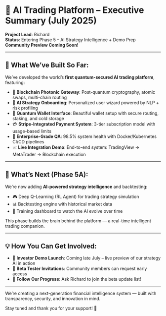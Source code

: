 # 🌟 AI Trading Platform – Executive Summary (July 2025)

**Project Lead**: Richard  
**Status**: Entering Phase 5 – AI Strategy Intelligence + Demo Prep  
**Community Preview Coming Soon!**

---

## 🚀 What We’ve Built So Far:

We’ve developed the world’s **first quantum-secured AI trading platform**, featuring:

- 🔐 **Blockchain Photonic Gateway**: Post-quantum cryptography, atomic swaps, multi-chain routing
- 🧠 **AI Strategy Onboarding**: Personalized user wizard powered by NLP + risk profiling
- 👛 **Quantum Wallet Interface**: Beautiful wallet setup with secure routing, staking, and cold storage
- 💳 **Stripe-Integrated Payment System**: 3-tier subscription model with usage-based limits
- 🧪 **Enterprise-Grade QA**: 98.5% system health with Docker/Kubernetes CI/CD pipelines
- 📈 **Live Integration Demo**: End-to-end system: TradingView → MetaTrader → Blockchain execution

---

## 🔄 What’s Next (Phase 5A):

We’re now adding **AI-powered strategy intelligence** and backtesting:

- 🎮 Deep Q-Learning (RL Agent) for trading strategy simulation
- 📊 Backtesting engine with historical market data
- 🧠 Training dashboard to watch the AI evolve over time

This phase builds the brain behind the platform — a real-time intelligent trading companion.

---

## 💡 How You Can Get Involved:

- 🎥 **Investor Demo Launch**: Coming late July – live preview of our strategy AI in action
- 🧪 **Beta Tester Invitations**: Community members can request early access
- 📣 **Follow Our Progress**: Ask Richard to join the beta update list!

---

We’re creating a next-generation financial intelligence system — built with transparency, security, and innovation in mind.

Stay tuned and thank you for your support! 🚀